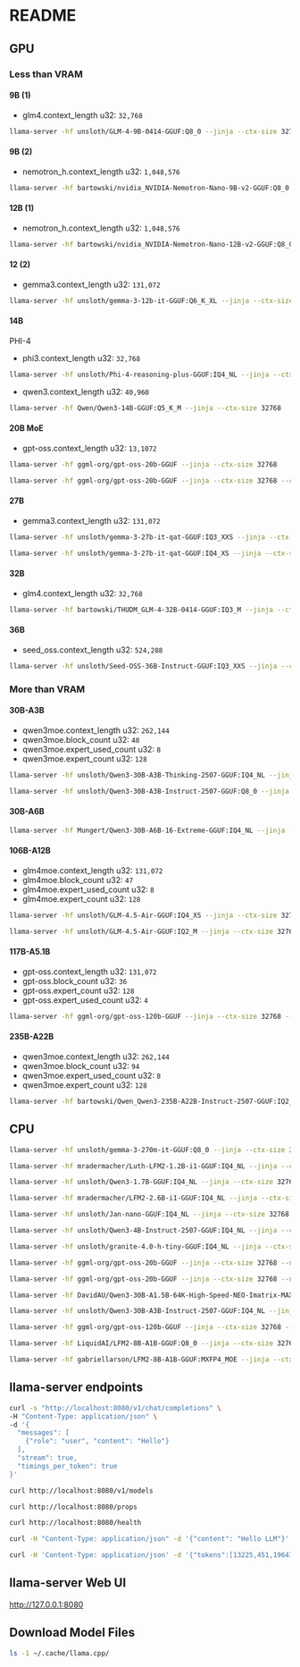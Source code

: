 # README

## GPU

### Less than VRAM

#### 9B (1)

- glm4.context_length u32: `32,768`

```bash
llama-server -hf unsloth/GLM-4-9B-0414-GGUF:Q8_0 --jinja --ctx-size 32768
```

#### 9B (2)

- nemotron_h.context_length u32: `1,048,576`

```bash
llama-server -hf bartowski/nvidia_NVIDIA-Nemotron-Nano-9B-v2-GGUF:Q8_0 --jinja --ctx-size 32768
```

#### 12B (1)

- nemotron_h.context_length u32: `1,048,576`

```bash
llama-server -hf bartowski/nvidia_NVIDIA-Nemotron-Nano-12B-v2-GGUF:Q8_0 --jinja --ctx-size 32768
```

#### 12 (2)

- gemma3.context_length u32: `131,072`

```bash
llama-server -hf unsloth/gemma-3-12b-it-GGUF:Q6_K_XL --jinja --ctx-size 32768
```

#### 14B

PHI-4

- phi3.context_length u32: `32,768`

```bash
llama-server -hf unsloth/Phi-4-reasoning-plus-GGUF:IQ4_NL --jinja --ctx-size 32768
```

- qwen3.context_length u32: `40,960`

```bash
llama-server -hf Qwen/Qwen3-14B-GGUF:Q5_K_M --jinja --ctx-size 32768
```

#### 20B MoE

- gpt-oss.context_length u32: `13,1072`

```bash
llama-server -hf ggml-org/gpt-oss-20b-GGUF --jinja --ctx-size 32768
```

```bash
llama-server -hf ggml-org/gpt-oss-20b-GGUF --jinja --ctx-size 32768 --chat-template-kwargs '{"reasoning_effort": "high"}'
```

#### 27B

- gemma3.context_length u32: `131,072`

```bash
llama-server -hf unsloth/gemma-3-27b-it-qat-GGUF:IQ3_XXS --jinja --ctx-size 32768
```

```bash
llama-server -hf unsloth/gemma-3-27b-it-qat-GGUF:IQ4_XS --jinja --ctx-size 32768 --no-kv-offload
```

#### 32B

- glm4.context_length u32: `32,768`

```bash
llama-server -hf bartowski/THUDM_GLM-4-32B-0414-GGUF:IQ3_M --jinja --ctx-size 32768 --no-kv-offload
```

#### 36B

- seed_oss.context_length u32: `524,288`

```bash
llama-server -hf unsloth/Seed-OSS-36B-Instruct-GGUF:IQ3_XXS --jinja --ctx-size 32768 --no-kv-offload
```

### More than VRAM

#### 30B-A3B

- qwen3moe.context_length u32: `262,144`
- qwen3moe.block_count u32: `48`
- qwen3moe.expert_used_count u32: `8`
- qwen3moe.expert_count u32: `128`

```bash
llama-server -hf unsloth/Qwen3-30B-A3B-Thinking-2507-GGUF:IQ4_NL --jinja --ctx-size 32768 --threads 6 --n-cpu-moe 14
```

```bash
llama-server -hf unsloth/Qwen3-30B-A3B-Instruct-2507-GGUF:Q8_0 --jinja --ctx-size 32768 --threads 6 --n-cpu-moe 31
```

#### 30B-A6B

```bash
llama-server -hf Mungert/Qwen3-30B-A6B-16-Extreme-GGUF:IQ4_NL --jinja --ctx-size 32768 --threads 6 --n-cpu-moe 14
```

#### 106B-A12B

- glm4moe.context_length u32: `131,072`
- glm4moe.block_count u32: `47`
- glm4moe.expert_used_count u32: `8`
- glm4moe.expert_count u32: `128`

```bash
llama-server -hf unsloth/GLM-4.5-Air-GGUF:IQ4_XS --jinja --ctx-size 32768 --threads 6 --n-cpu-moe 42
```

```bash
llama-server -hf unsloth/GLM-4.5-Air-GGUF:IQ2_M --jinja --ctx-size 32768 --threads 6 --n-cpu-moe 40
```

#### 117B-A5.1B

- gpt-oss.context_length u32: `131,072`
- gpt-oss.block_count u32: `36`
- gpt-oss.expert_count u32: `128`
- gpt-oss.expert_used_count u32: `4`

```bash
llama-server -hf ggml-org/gpt-oss-120b-GGUF --jinja --ctx-size 32768 --threads 6 --n-cpu-moe 29
```

#### 235B-A22B

- qwen3moe.context_length u32: `262,144`
- qwen3moe.block_count u32: `94`
- qwen3moe.expert_used_count u32: `8`
- qwen3moe.expert_count u32: `128`

```bash
llama-server -hf bartowski/Qwen_Qwen3-235B-A22B-Instruct-2507-GGUF:IQ2_XS --jinja --ctx-size 32768 --threads 6 --n-cpu-moe 88
```

## CPU

```bash
llama-server -hf unsloth/gemma-3-270m-it-GGUF:Q8_0 --jinja --ctx-size 32768 --n-gpu-layers 0 --device none --no-op-offload --mlock --threads 6
```

```bash
llama-server -hf mradermacher/Luth-LFM2-1.2B-i1-GGUF:IQ4_NL --jinja --ctx-size 32768 --n-gpu-layers 0 --device none --no-op-offload --mlock --threads 6
```

```bash
llama-server -hf unsloth/Qwen3-1.7B-GGUF:IQ4_NL --jinja --ctx-size 32768 --n-gpu-layers 0 --device none --no-op-offload --mlock --threads 6
```

```bash
llama-server -hf mradermacher/LFM2-2.6B-i1-GGUF:IQ4_NL --jinja --ctx-size 32768 --n-gpu-layers 0 --device none --no-op-offload --mlock --threads 6
```

```bash
llama-server -hf unsloth/Jan-nano-GGUF:IQ4_NL --jinja --ctx-size 32768 --n-gpu-layers 0 --device none --no-op-offload --mlock --threads 6
```

```bash
llama-server -hf unsloth/Qwen3-4B-Instruct-2507-GGUF:IQ4_NL --jinja --ctx-size 32768 --n-gpu-layers 0 --device none --no-op-offload --mlock --threads 6
```

```bash
llama-server -hf unsloth/granite-4.0-h-tiny-GGUF:IQ4_NL --jinja --ctx-size 32768 --n-gpu-layers 0 --device none --no-op-offload --mlock --threads 6
```

```bash
llama-server -hf ggml-org/gpt-oss-20b-GGUF --jinja --ctx-size 32768 --n-gpu-layers 0 --device none --no-op-offload --mlock --threads 6
```

```bash
llama-server -hf ggml-org/gpt-oss-20b-GGUF --jinja --ctx-size 32768 --n-gpu-layers 0 --device none --no-op-offload --mlock --threads 6 --chat-template-kwargs '{"reasoning_effort": "low"}'
```

```bash
llama-server -hf DavidAU/Qwen3-30B-A1.5B-64K-High-Speed-NEO-Imatrix-MAX-gguf:IQ4_NL --jinja --ctx-size 32768 --n-gpu-layers 0 --device none --no-op-offload --mlock --threads 6 --batch-size 512 --ubatch-size 512
```

```bash
llama-server -hf unsloth/Qwen3-30B-A3B-Instruct-2507-GGUF:IQ4_NL --jinja --ctx-size 32768 --n-gpu-layers 0 --device none --no-op-offload --mlock --threads 6
```

```bash
llama-server -hf ggml-org/gpt-oss-120b-GGUF --jinja --ctx-size 32768 --n-gpu-layers 0 --device none --no-op-offload --mlock --threads 6 --chat-template-kwargs '{"reasoning_effort": "low"}'
```

```bash
llama-server -hf LiquidAI/LFM2-8B-A1B-GGUF:Q8_0 --jinja --ctx-size 32768 --n-gpu-layers 0 --device none --no-op-offload --mlock --threads 6
```

```bash
llama-server -hf gabriellarson/LFM2-8B-A1B-GGUF:MXFP4_MOE --jinja --ctx-size 32768 --n-gpu-layers 0 --device none --no-op-offload --mlock --threads 6
```

## llama-server endpoints

```bash
curl -s "http://localhost:8080/v1/chat/completions" \
-H "Content-Type: application/json" \
-d '{
  "messages": [
    {"role": "user", "content": "Hello"}
  ],
  "stream": true,
  "timings_per_token": true
}'
```

```bash
curl http://localhost:8080/v1/models

curl http://localhost:8080/props

curl http://localhost:8080/health

curl -H "Content-Type: application/json" -d '{"content": "Hello LLM"}' http://localhost:8080/tokenize

curl -H 'Content-Type: application/json' -d '{"tokens":[13225,451,19641]}' http://localhost:8080/detokenize
```

## llama-server Web UI

http://127.0.0.1:8080

## Download Model Files

```bash
ls -1 ~/.cache/llama.cpp/
```

